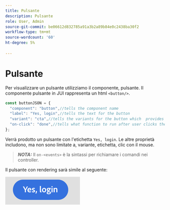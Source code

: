 ```yaml
---
title: Pulsante
description: Pulsante
role: User, Admin
source-git-commit: be06612d832785a91a3b2a89b84e0c2438ba30f2
workflow-type: tm+mt
source-wordcount: '60'
ht-degree: 5%

---
```



# Pulsante

Per visualizzare un pulsante utilizziamo il componente, pulsante.
Il componente pulsante in JUI rappresenta un html `<button/>`.

```js title="buttonJSON.js"
const buttonJSON = {
  "component": "button",//tells the component name
  "label": "Yes, login",//tells the text for the button
  "variant": "cta",//tells the variants for the button which  provides default styles
  "on-click": "done",//tells what function to run after user clicks the button
};
```

Verrà prodotto un pulsante con l&#39;etichetta `Yes, login`. Le altre proprietà includono, ma non sono limitate a, variante, etichetta, clic con il mouse.
> **_NOTA:_**  Il `on-<events>` è la sintassi per richiamare i comandi nei controller.

Il pulsante con rendering sarà simile al seguente:

![pulsante](imgs/yes_login_button.png "Pulsante")
